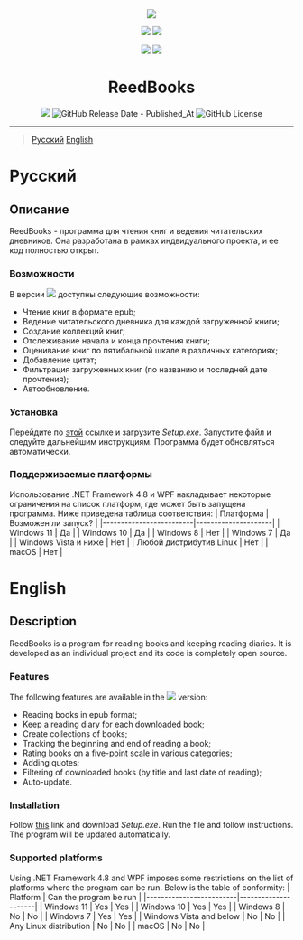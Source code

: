 <div align="center">
   <img src="https://raw.githubusercontent.com/xueaaaa/reedbooks/main/favicon.ico"/>
   <p align="center">
      <img src="https://img.shields.io/badge/.NET-5C2D91?style=for-the-badge&logo=.net&logoColor=white"/>
      <img src="https://img.shields.io/badge/Windows-0078D6?style=for-the-badge&logo=windows&logoColor=white"/>
   <p align="center">
      <img src="https://img.shields.io/badge/c%23-%23239120.svg?style=for-the-badge&logo=c-sharp&logoColor=white"/>
      <img src="https://img.shields.io/badge/sqlite-%2307405e.svg?style=for-the-badge&logo=sqlite&logoColor=white"/>
   </p>
   <h1>ReedBooks</h1>
   <p align="center">
      <img src="https://img.shields.io/github/v/tag/xueaaaa/reedbooks?label=%D0%92%D0%B5%D1%80%D1%81%D0%B8%D1%8F">
      <img alt="GitHub Release Date - Published_At" src="https://img.shields.io/github/release-date/xueaaaa/reedbooks?label=%D0%92%D1%8B%D0%BF%D1%83%D1%89%D0%B5%D0%BD%D0%B0">
      <img alt="GitHub License" src="https://img.shields.io/github/license/xueaaaa/reedbooks?label=%D0%9B%D0%B8%D1%86%D0%B5%D0%BD%D0%B7%D0%B8%D1%8F">
   </p>
</div>

*********

> [Русский](#Русский)
> [English](#English)

# Русский
## Описание
ReedBooks - программа для чтения книг и ведения читательских дневников. Она разработана в рамках индвидуального проекта, и ее код полностью открыт.
### Возможности
В версии ![](https://img.shields.io/github/v/tag/xueaaaa/reedbooks?label=) доступны следующие возможности:
- Чтение книг в формате epub;
- Ведение читательского дневника для каждой загруженной книги;
- Создание коллекций книг;
- Отслеживание начала и конца прочтения книги;
- Оценивание книг по пятибальной шкале в различных категориях;
- Добавление цитат;
- Фильтрация загруженных книг (по названию и последней дате прочтения);
- Автообновление.
### Установка
Перейдите по [этой](https://github.com/xueaaaa/reedbooks/releases/latest) ссылке и загрузите _Setup.exe_. Запустите файл и следуйте дальнейшим инструкциям. Программа будет обновляться автоматически.
### Поддерживаемые платформы
Использование .NET Framework 4.8 и WPF накладывает некоторые ограничения на список платформ, где может быть запущена программа. Ниже приведена таблица соответствия:
| Платформа               | Возможен ли запуск? |
|-------------------------|---------------------|
| Windows 11              | Да                  |
| Windows 10              | Да                  |
| Windows 8               | Нет                 |
| Windows 7               | Да                  |
| Windows Vista и ниже    | Нет                 |
| Любой дистрибутив Linux | Нет                 |
| macOS                   | Нет                 |

# English
## Description
ReedBooks is a program for reading books and keeping reading diaries. It is developed as an individual project and its code is completely open source.
### Features
The following features are available in the ![](https://img.shields.io/github/v/tag/xueaaaa/reedbooks?label=) version:
- Reading books in epub format;
- Keep a reading diary for each downloaded book;
- Create collections of books;
- Tracking the beginning and end of reading a book;
- Rating books on a five-point scale in various categories;
- Adding quotes;
- Filtering of downloaded books (by title and last date of reading);
- Auto-update.
### Installation
Follow [this](https://github.com/xueaaaa/reedbooks/releases/latest) link and download _Setup.exe_. Run the file and follow instructions. The program will be updated automatically.
### Supported platforms
Using .NET Framework 4.8 and WPF imposes some restrictions on the list of platforms where the program can be run. Below is the table of conformity:
| Platform | Can the program be run |
|-------------------------|---------------------|
| Windows 11 | Yes | Yes |
| Windows 10 | Yes | Yes |
| Windows 8 | No | No |
| Windows 7 | Yes | Yes |
| Windows Vista and below | No | No |
| Any Linux distribution | No | No |
| macOS | No | No |
